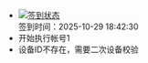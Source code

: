 - [![签到状态](https://github.com/womade/Cloud189-Actions/actions/workflows/main.yml/badge.svg?branch=main)](https://github.com/womade/Cloud189-Actions/actions/workflows/main.yml) <br> 签到时间：2025-10-29 18:42:30
- 开始执行帐号1
- 设备ID不存在，需要二次设备校验
